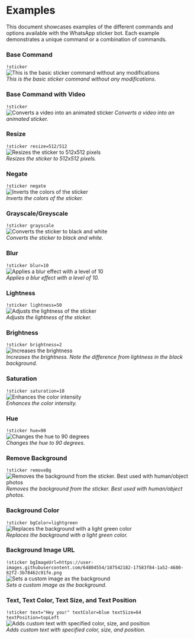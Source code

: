 # Examples

This document showcases examples of the different commands and options available with the WhatsApp sticker bot. Each example demonstrates a unique command or a combination of commands.

### Base Command

`!sticker`\
![This is the basic sticker command without any modifications](https://github.com/totigm/whatsapp-stickers-bot/assets/64804554/446259b2-2cc6-459d-a546-442316df23ac)\
*This is the basic sticker command without any modifications.*

### Base Command with Video

`!sticker`\
![Converts a video into an animated sticker](https://github.com/totigm/whatsapp-stickers-bot/assets/64804554/5389f8f1-d2e5-4a28-bd91-cd76d352d103)
*Converts a video into an animated sticker.*

### Resize

`!sticker resize=512/512`\
![Resizes the sticker to 512x512 pixels](https://github.com/totigm/whatsapp-stickers-bot/assets/64804554/5ecf7889-d294-4551-ae40-44d3bb11ec88)\
*Resizes the sticker to 512x512 pixels.*

### Negate

`!sticker negate`\
![Inverts the colors of the sticker](https://github.com/totigm/whatsapp-stickers-bot/assets/64804554/d821f1be-61bb-40ca-8eef-a6758985e878)\
*Inverts the colors of the sticker.*

### Grayscale/Greyscale

`!sticker grayscale`\
![Converts the sticker to black and white](https://github.com/totigm/whatsapp-stickers-bot/assets/64804554/76d8e8b1-f378-43a9-bd6b-8c051ec8458b)\
*Converts the sticker to black and white.*

### Blur

`!sticker blur=10`\
![Applies a blur effect with a level of 10](https://github.com/totigm/whatsapp-stickers-bot/assets/64804554/d7c080a9-578f-4be2-8aec-9adab874dd25)\
*Applies a blur effect with a level of 10.*

### Lightness

`!sticker lightness=50`\
![Adjusts the lightness of the sticker](https://github.com/totigm/whatsapp-stickers-bot/assets/64804554/708d5edf-1983-4276-94e8-db42809f8068)\
*Adjusts the lightness of the sticker.*

### Brightness

`!sticker brightness=2`\
![Increases the brightness](https://github.com/totigm/whatsapp-stickers-bot/assets/64804554/4bf99771-cf8e-4799-8e52-61752de888ba)\
*Increases the brightness. Note the difference from lightness in the black background.*

### Saturation

`!sticker saturation=10`\
![Enhances the color intensity](https://github.com/totigm/whatsapp-stickers-bot/assets/64804554/63c7efc7-d5de-4fff-8cd8-4484d39eca84)\
*Enhances the color intensity.*

### Hue

`!sticker hue=90`\
![Changes the hue to 90 degrees](https://github.com/totigm/whatsapp-stickers-bot/assets/64804554/87966152-72df-4d34-a4b2-e2355a03b2ed)\
*Changes the hue to 90 degrees.*

### Remove Background

`!sticker removeBg`\
![Removes the background from the sticker. Best used with human/object photos](https://github.com/totigm/whatsapp-stickers-bot/assets/64804554/942ea87c-0430-4045-a149-865847448b5b)\
*Removes the background from the sticker. Best used with human/object photos.*

### Background Color

`!sticker bgColor=lightgreen`\
![Replaces the background with a light green color](https://github.com/totigm/whatsapp-stickers-bot/assets/64804554/62dd0122-3eb9-4597-a05c-ec0c2524a0ee)\
*Replaces the background with a light green color.*

### Background Image URL

`!sticker bgImageUrl=https://user-images.githubusercontent.com/64804554/187542182-17583f84-1a52-4680-82f2-3b78462c91fe.png`\
![Sets a custom image as the background](https://github.com/totigm/whatsapp-stickers-bot/assets/64804554/faaeb63d-aa9d-4681-b84d-5f07731587da)\
*Sets a custom image as the background.*

### Text, Text Color, Text Size, and Text Position

`!sticker text="Hey you!" textColor=blue textSize=64 textPosition=topLeft`\
![Adds custom text with specified color, size, and position](https://github.com/totigm/whatsapp-stickers-bot/assets/64804554/29866233-d41c-4304-8050-246aa5fb81e3)\
*Adds custom text with specified color, size, and position.*

